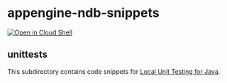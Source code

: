 # appengine-ndb-snippets

<a href="https://console.cloud.google.com/cloudshell/open?git_repo=https://github.com/GoogleCloudPlatform/java-docs-samples&page=editor&open_in_editor=unittests/README.md">
<img alt="Open in Cloud Shell" src ="http://gstatic.com/cloudssh/images/open-btn.png"></a>


## unittests

This subdirectory contains code snippets for [Local Unit Testing for Java](https://cloud.google.com/appengine/docs/java/tools/localunittesting).
